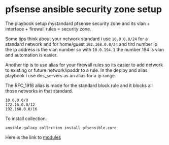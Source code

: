 # pfsense ansible security zone setup



The playbook setup mystandard pfsense security zone and its  vlan + interface + firewall rules = security zone.




Some tips think about your network standard i use `10.0.0.0/24` for a standard network and for home/guest `192.168.0.0/24` and tird number ip the ip address is the vlan number so with `10.0.194.1` the number 194 is vlan and automation is easier.

Another tip is to use alias for your firewall rules so its easier to add network to existing or future network/ipaddr to a rule. In the deploy and alias playbook i use dns_servers as an alias for a ip range.


The RFC_1918 alias is made for the standard block rule and it blocks all those networks in that standard.

```
10.0.0.0/8
172.16.0.0/12
192.168.0.0/16
```




To install collection.

```
ansible-galaxy collection install pfsensible.core

```

Here is the link to [modules](https://github.com/opoplawski/ansible-pfsense)
